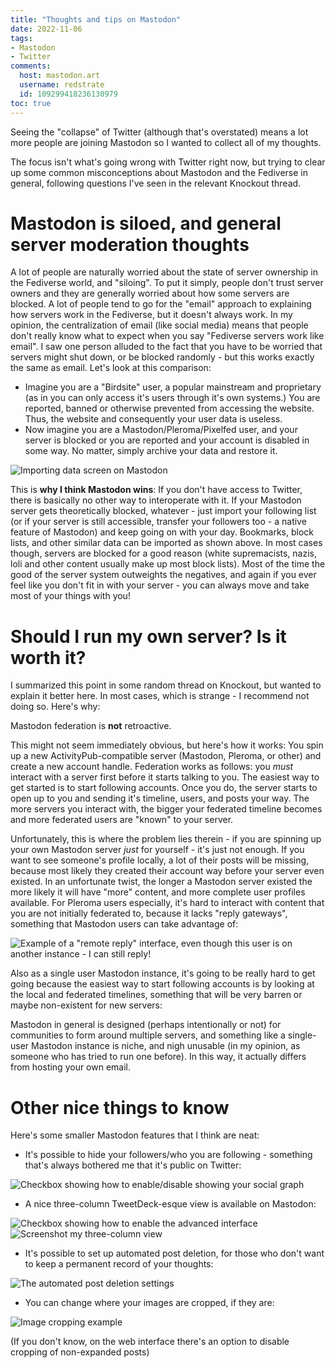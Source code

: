 ```yaml
---
title: "Thoughts and tips on Mastodon"
date: 2022-11-06
tags:
- Mastodon
- Twitter
comments:
  host: mastodon.art
  username: redstrate
  id: 109299418236130979
toc: true
---
```


Seeing the "collapse" of Twitter (although that's overstated) means a lot more people are joining Mastodon so I wanted to collect all of my thoughts.
<!--more-->
The focus isn't what's going wrong with Twitter right now, but trying to clear up some common misconceptions about Mastodon and the Fediverse in general, following questions I've seen in the relevant Knockout thread.

# Mastodon is siloed, and general server moderation thoughts

A lot of people are naturally worried about the state of server ownership in the Fediverse world, and "siloing". To put it simply, people
don't trust server owners and they are generally worried about how some servers are blocked. A lot of people tend to go for the "email" approach to
explaining how servers work in the Fediverse, but it doesn't always work. In my opinion, the centralization of email (like social media) means that
people don't really know what to expect when you say "Fediverse servers work like email". I saw one person alluded to the fact that you have to be worried that servers might shut down, or be blocked randomly - but this works exactly the same as email. Let's look at this comparison:

* Imagine you are a "Birdsite" user, a popular mainstream and proprietary (as in you can only access it's users through it's own systems.) You are reported, banned or otherwise prevented from accessing the website. Thus, the website and consequently your user data is useless.
* Now imagine you are a Mastodon/Pleroma/Pixelfed user, and your server is blocked or you are reported and your account is disabled in some way. No matter, simply archive your data and restore it.

![Importing data screen on Mastodon](import.webp)

This is **why I think Mastodon wins**: If you don't have access to Twitter, there is basically no other way to interoperate with it. If your Mastodon server
gets theoretically blocked, whatever - just import your following list (or if your server is still accessible, transfer your followers too - a native feature of Mastodon) and keep going on with your day. Bookmarks, block lists, and other similar data can be imported as shown above. In most cases though, servers are blocked for a good reason (white supremacists, nazis, loli and other content usually make up most block lists). Most of the time the good of the server system outweights the negatives, and again if you ever feel like you don't fit in with your server - you can always move and take most of your things with you!

# Should I run my own server? Is it worth it?

I summarized this point in some random thread on Knockout, but wanted to explain it better here. In most cases, which is strange - I recommend not doing so. Here's why:

Mastodon federation is **not** retroactive.

This might not seem immediately obvious, but here's how it works: You spin up a new ActivityPub-compatible server (Mastodon, Pleroma, or other) and create a new account handle. Federation works as follows: you _must_ interact with a server first before it starts talking to you. The easiest way to get started is to start following accounts. Once you do, the server starts to open up to you and sending it's timeline, users, and posts your way. The more servers you interact with, the bigger your federated timeline becomes and more federated users are "known" to your server.

Unfortunately, this is where the problem lies therein - if you are spinning up your own Mastodon server _just_ for yourself - it's just not enough. If you want to see someone's profile locally, a lot of their posts will be missing, because most likely they created their account way before your server even existed. In an unfortunate twist, the longer a Mastodon server existed the more likely it will have "more" content, and more complete user profiles available. For Pleroma users especially, it's hard to interact with content that you are not initially federated to, because it lacks "reply gateways", something that Mastodon users can take advantage of:

![Example of a "remote reply" interface, even though this user is on another instance - I can still reply!](reply-gateway.webp)

Also as a single user Mastodon instance, it's going to be really hard to get going because the easiest way to start following accounts is by looking at the local and federated timelines, something that will be very barren or maybe non-existent for new servers:

Mastodon in general is designed (perhaps intentionally or not) for communities to form around multiple servers, and something like a single-user Mastodon instance is niche, and nigh unusable (in my opinion, as someone who has tried to run one before). In this way, it actually differs from hosting your own email.

# Other nice things to know

Here's some smaller Mastodon features that I think are neat:

* It's possible to hide your followers/who you are following - something that's always bothered me that it's public on Twitter:

![Checkbox showing how to enable/disable showing your social graph](hide-socials.webp)

* A nice three-column TweetDeck-esque view is available on Mastodon:

![Checkbox showing how to enable the advanced interface](advanced-enable.webp)
![Screenshot my three-column view](three-columns.webp)

* It's possible to set up automated post deletion, for those who don't want to keep a permanent record of your thoughts:

![The automated post deletion settings](automate-delete.webp)

* You can change where your images are cropped, if they are:

![Image cropping example](image-cropping.webp)

(If you don't know, on the web interface there's an option to disable cropping of non-expanded posts)
